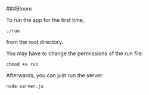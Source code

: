 ###Bloom

To run the app for the first time,

	./run

from the root directory.

You may have to change the permissions of the run file:

	chmod +x run

Afterwards, you can just run the server:

	node server.js
